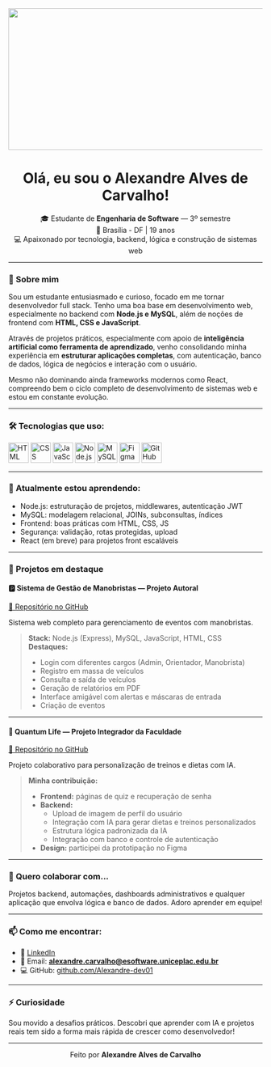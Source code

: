 
<div align="center">
<img src="https://user-images.githubusercontent.com/74038190/225813708-98b745f2-7d22-48cf-9150-083f1b00d6c9.gif" width="800" height="280"/>


  <h1>Olá, eu sou o Alexandre Alves de Carvalho!</h1>
</div>

<p align="center">
  🎓 Estudante de <strong>Engenharia de Software</strong> — 3º semestre  
  <br>🌆 Brasília - DF | 19 anos  
  <br>💻 Apaixonado por tecnologia, backend, lógica e construção de sistemas web
</p>

---

### 🚀 Sobre mim

Sou um estudante entusiasmado e curioso, focado em me tornar desenvolvedor full stack. Tenho uma boa base em desenvolvimento web, especialmente no backend com **Node.js e MySQL**, além de noções de frontend com **HTML, CSS e JavaScript**.

Através de projetos práticos, especialmente com apoio de **inteligência artificial como ferramenta de aprendizado**, venho consolidando minha experiência em **estruturar aplicações completas**, com autenticação, banco de dados, lógica de negócios e interação com o usuário.

Mesmo não dominando ainda frameworks modernos como React, compreendo bem o ciclo completo de desenvolvimento de sistemas web e estou em constante evolução.

---

### 🛠️ Tecnologias que uso:

<p align="left">
  <img src="https://cdn.jsdelivr.net/gh/devicons/devicon/icons/html5/html5-original.svg" width="40" alt="HTML">
  <img src="https://cdn.jsdelivr.net/gh/devicons/devicon/icons/css3/css3-original.svg" width="40" alt="CSS">
  <img src="https://cdn.jsdelivr.net/gh/devicons/devicon/icons/javascript/javascript-original.svg" width="40" alt="JavaScript">
  <img src="https://cdn.jsdelivr.net/gh/devicons/devicon/icons/nodejs/nodejs-original.svg" width="40" alt="Node.js">
  <img src="https://cdn.jsdelivr.net/gh/devicons/devicon/icons/mysql/mysql-original.svg" width="40" alt="MySQL">
  <img src="https://cdn.jsdelivr.net/gh/devicons/devicon/icons/figma/figma-original.svg" width="40" alt="Figma">
  <img src="https://cdn.jsdelivr.net/gh/devicons/devicon/icons/github/github-original.svg" width="40" alt="GitHub">
</p>

---

### 🌱 Atualmente estou aprendendo:

- Node.js: estruturação de projetos, middlewares, autenticação JWT
- MySQL: modelagem relacional, JOINs, subconsultas, índices
- Frontend: boas práticas com HTML, CSS, JS
- Segurança: validação, rotas protegidas, upload
- React (em breve) para projetos front escaláveis

---

### 🧪 Projetos em destaque

#### 🅿️ Sistema de Gestão de Manobristas — Projeto Autoral  
[🔗 Repositório no GitHub](https://github.com/Alexandre-dev01/Sistema-gestao-manobrista)

Sistema web completo para gerenciamento de eventos com manobristas.

> **Stack:** Node.js (Express), MySQL, JavaScript, HTML, CSS  
> **Destaques:**  
> - Login com diferentes cargos (Admin, Orientador, Manobrista)  
> - Registro em massa de veículos  
> - Consulta e saída de veículos  
> - Geração de relatórios em PDF  
> - Interface amigável com alertas e máscaras de entrada
> - Criação de eventos

---

#### 🧬 Quantum Life — Projeto Integrador da Faculdade  
[🔗 Repositório no GitHub](https://github.com/GabrielDSilva-bit/Quantum-Life)

Projeto colaborativo para personalização de treinos e dietas com IA.

> **Minha contribuição:**  
> - **Frontend:** páginas de quiz e recuperação de senha  
> - **Backend:**  
>   - Upload de imagem de perfil do usuário  
>   - Integração com IA para gerar dietas e treinos personalizados  
>   - Estrutura lógica padronizada da IA  
>   - Integração com banco e controle de autenticação  
> - **Design:** participei da prototipação no Figma

---

### 🤝 Quero colaborar com...

Projetos backend, automações, dashboards administrativos e qualquer aplicação que envolva lógica e banco de dados. Adoro aprender em equipe!

---

### 📫 Como me encontrar:

- 💼 [LinkedIn](https://www.linkedin.com/in/alexandrecarvalhalves/)
- 📧 Email: **alexandre.carvalho@esoftware.uniceplac.edu.br**
- 💻 GitHub: [github.com/Alexandre-dev01](https://github.com/Alexandre-dev01)

---

### ⚡ Curiosidade

Sou movido a desafios práticos. Descobri que aprender com IA e projetos reais tem sido a forma mais rápida de crescer como desenvolvedor!

---

<p align="center">Feito por <strong>Alexandre Alves de Carvalho</strong></p>
